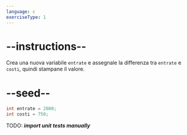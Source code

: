 ```yaml
---
language: c
exerciseType: 1
---
```


# --instructions--

Crea una nuova variabile `entrate` e assegnale la differenza tra `entrate` e `costi`, quindi stampane il valore.

# --seed--

```c
int entrate = 2000;
int costi = 750;
```

TODO: ___import unit tests manually___
